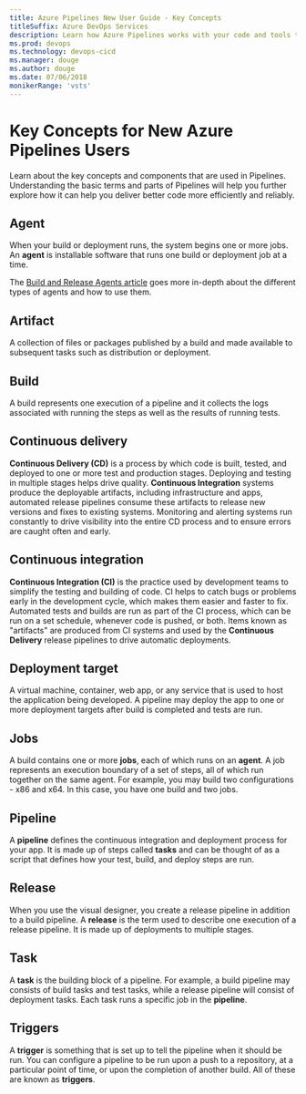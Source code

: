 ```yaml
---
title: Azure Pipelines New User Guide - Key Concepts
titleSuffix: Azure DevOps Services
description: Learn how Azure Pipelines works with your code and tools to automate build and deploy, and the key concepts behind it.
ms.prod: devops
ms.technology: devops-cicd
ms.manager: douge
ms.author: douge
ms.date: 07/06/2018
monikerRange: 'vsts'
---
```


# Key Concepts for New Azure Pipelines Users

Learn about the key concepts and components that are used in Pipelines. Understanding the basic terms and parts of Pipelines will help you further explore how it can help you deliver better code more efficiently and reliably.

## Agent

When your build or deployment runs, the system begins one or more jobs. An **agent** is installable software that runs one build or deployment job at a time.

The [Build and Release Agents article](../agents/agents.md) goes more in-depth about the different types of agents and how to use them.

## Artifact

A collection of files or packages published by a build and made available to subsequent tasks such as distribution or deployment.

## Build

A build represents one execution of a pipeline and it collects the logs associated with running the steps as well as the results of running tests.

## Continuous delivery

**Continuous Delivery (CD)** is a process by which code is built, tested, and deployed to one or more test and production stages. Deploying and testing in multiple stages helps drive quality. **Continuous Integration** systems produce the deployable artifacts, including infrastructure and apps, automated release pipelines consume these artifacts to release new versions and fixes to existing systems. Monitoring and alerting systems run constantly to drive visibility into the entire CD process and to ensure errors are caught often and early.

## Continuous integration

**Continuous Integration (CI)** is the practice used by development teams to simplify the testing and building of code. CI helps to catch bugs or problems early in the development cycle, which makes them easier and faster to fix. Automated tests and builds are run as part of the CI process, which can be run on a set schedule, whenever code is pushed, or both. Items known as "artifacts" are produced from CI systems and used by the **Continuous Delivery** release pipelines to drive automatic deployments.

## Deployment target

A virtual machine, container, web app, or any service that is used to host the application being developed. A pipeline may deploy the app to one or more deployment targets after build is completed and tests are run.

## Jobs

A build contains one or more **jobs**, each of which runs on an **agent**. A job represents an execution boundary of a set of steps, all of which run together on the same agent. For example, you may build two configurations - x86 and x64. In this case, you have one build and two jobs.

## Pipeline

A **pipeline** defines the continuous integration and deployment process for your app. It is made up of steps called **tasks** and can be thought of as a script that defines how your test, build, and deploy steps are run.

## Release

When you use the visual designer, you create a release pipeline in addition to a build pipeline. A **release** is the term used to describe one execution of a release pipeline. It is made up of deployments to multiple stages.

## Task

A **task** is the building block of a pipeline. For example, a build pipeline may consists of build tasks and test tasks, while a release pipeline will consist of deployment tasks. Each task runs a specific job in the **pipeline**.

## Triggers

A **trigger** is something that is set up to tell the pipeline when it should be run. You can configure a pipeline to be run upon a push to a repository, at a particular point of time, or upon the completion of another build. All of these are known as **triggers**.










